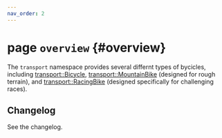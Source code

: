 ```yaml
---
nav_order: 2
---
```


# page `overview` {#overview}

The `transport` namespace provides several differnt types of bycicles, including [transport::Bicycle](example/doc/api-bicycle.md#classtransport_1_1Bicycle), [transport::MountainBike](example/doc/api-mountainbike.md#classtransport_1_1MountainBike) (designed for rough terrain), and [transport::RacingBike](example/doc/api-racingbike.md#classtransport_1_1RacingBike) (designed specifically for challenging races).

## Changelog

See the changelog.

